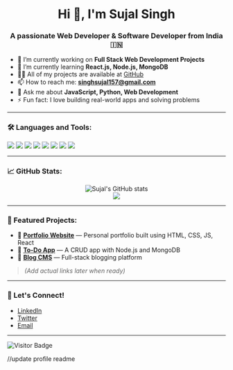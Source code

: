 <h1 align="center">Hi 👋, I'm Sujal Singh</h1>
<h3 align="center">A passionate Web Developer & Software Developer from India 🇮🇳</h3>

- 🔭 I’m currently working on **Full Stack Web Development Projects**
- 🌱 I’m currently learning **React.js, Node.js, MongoDB**
- 👨‍💻 All of my projects are available at [GitHub](https://github.com/sujalsingh)
- 📫 How to reach me: **singhsujal157@gmail.com**
- 💬 Ask me about **JavaScript, Python, Web Development**
- ⚡ Fun fact: I love building real-world apps and solving problems

---

### 🛠️ Languages and Tools:
<p>
  <img src="https://img.shields.io/badge/HTML5-E34F26?logo=html5&logoColor=white" />
  <img src="https://img.shields.io/badge/CSS3-1572B6?logo=css3&logoColor=white" />
  <img src="https://img.shields.io/badge/JavaScript-F7DF1E?logo=javascript&logoColor=black" />
  <img src="https://img.shields.io/badge/React-61DAFB?logo=react&logoColor=black" />
  <img src="https://img.shields.io/badge/Node.js-339933?logo=nodedotjs&logoColor=white" />
  <img src="https://img.shields.io/badge/MongoDB-47A248?logo=mongodb&logoColor=white" />
  <img src="https://img.shields.io/badge/Git-F05032?logo=git&logoColor=white" />
  <img src="https://img.shields.io/badge/GitHub-181717?logo=github&logoColor=white" />
</p>

---

### 📈 GitHub Stats:
<p align="center">
  <img src="https://github-readme-stats.vercel.app/api?username=sujalsingh&show_icons=true&theme=radical" alt="Sujal's GitHub stats" />
  <br/>
  <img src="https://github-readme-stats.vercel.app/api/top-langs/?username=sujalsingh&layout=compact&theme=radical" />
</p>

---

### 🚀 Featured Projects:
- 🔗 [**Portfolio Website**](https://sujalsingh.github.io/portfolio-website/
) — Personal portfolio built using HTML, CSS, JS, React
- 🔗 [**To-Do App**](#) — A CRUD app with Node.js and MongoDB
- 🔗 [**Blog CMS**](#) — Full-stack blogging platform
> *(Add actual links later when ready)*

---

### 🤝 Let's Connect!
- [LinkedIn](https://linkedin.com/in/sujalsingh)  
- [Twitter](https://twitter.com/sujalsingh)  
- [Email](singhsujal157@gmail.com)

---

![Visitor Badge](https://visitor-badge.laobi.icu/badge?page_id=sujalsingh)

//update profile readme

